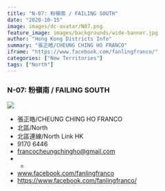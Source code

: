 ```yaml
---
title: "N-07: 粉嶺南 / FAILING SOUTH"
date: "2020-10-15"
image: images/dc-avatar/N07.png
feature_image: images/backgrounds/wide-banner.jpg
author: "Hong Kong Districts Info"
summary: "張正皓/CHEUNG CHING HO FRANCO"
iframe: "https://www.facebook.com/fanlingfranco/"
categories: ["New Territories"]
tags: ["North"]
---
```


### N-07: 粉嶺南 / FAILING SOUTH  
![](/images/dc-avatar/N07.png)  

 - 張正皓/CHEUNG CHING HO FRANCO  
 - 北區/North  
 - 北區連線/North Link HK  
 - 9170 6446  
 - francocheungchingho@gmail.com  
 - -  
 - www.facebook.com/fanlingfranco  
 - https://www.facebook.com/fanlingfranco/
